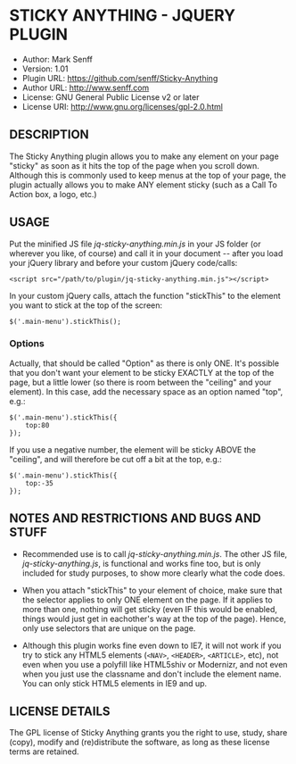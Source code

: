STICKY ANYTHING - JQUERY PLUGIN
============================================

- Author: Mark Senff
- Version: 1.01
- Plugin URL: https://github.com/senff/Sticky-Anything
- Author URL: http://www.senff.com
- License: GNU General Public License v2 or later
- License URI: http://www.gnu.org/licenses/gpl-2.0.html



DESCRIPTION
-----------
The Sticky Anything plugin allows you to make any element on your page "sticky" as soon as it hits the top of the page when you scroll down. Although this is commonly used to keep menus at the top of your page, the plugin actually allows you to make ANY element sticky (such as a Call To Action box, a logo, etc.)



USAGE
-----

Put the minified JS file *jq-sticky-anything.min.js* in your JS folder (or wherever you like, of course) and call it in your document -- after you load your jQuery library and before your custom jQuery code/calls:

    <script src="/path/to/plugin/jq-sticky-anything.min.js"></script>

In your custom jQuery calls, attach the function "stickThis" to the element you want to stick at the top of the screen:

    $('.main-menu').stickThis();


### Options

Actually, that should be called "Option" as there is only ONE. It's possible that you don't want your element to be sticky EXACTLY at the top of the page, but a little lower (so there is room between the "ceiling" and your element). In this case, add the necessary space as an option named "top", e.g.:

    $('.main-menu').stickThis({
        top:80
    });

If you use a negative number, the element will be sticky ABOVE the "ceiling", and will therefore be cut off a bit at the top, e.g.:

    $('.main-menu').stickThis({
        top:-35
    });



NOTES AND RESTRICTIONS AND BUGS AND STUFF
-----------------------------------------

- Recommended use is to call *jq-sticky-anything.min.js*. The other JS file, *jq-sticky-anything.js*, is functional and works fine too, but is only included for study purposes, to show more clearly what the code does.

- When you attach "stickThis" to your element of choice, make sure that the selector applies to only ONE element on the page. If it applies to more than one, nothing will get sticky (even IF this would be enabled, things would just get in eachother's way at the top of the page). Hence, only use selectors that are unique on the page.

- Although this plugin works fine even down to IE7, it will not work if you try to stick any HTML5 elements (`<NAV>`, `<HEADER>`, `<ARTICLE>`, etc), not even when you use a polyfill like HTML5shiv or Modernizr, and not even when you just use the classname and don't include the element name. You can only stick HTML5 elements in IE9 and up.



LICENSE DETAILS
---------------
The GPL license of Sticky Anything grants you the right to use, study, share (copy), modify and (re)distribute the software, as long as these license terms are retained. 
